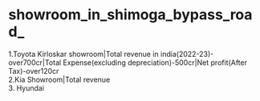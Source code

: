 # showroom_in_shimoga_bypass_road_<br>
1.Toyota Kirloskar showroom|Total revenue in india(2022-23)-over700cr|Total Expense(excluding depreciation)-500cr|Net profit(After Tax)-over120cr<br> 
2.Kia Showroom|Total revenue                                                                                                                     <br>
3. Hyundai 

